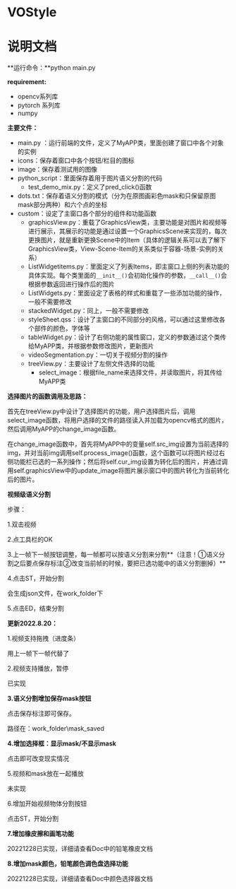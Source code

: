 # VOStyle

# 说明文档

**运行命令：**python main.py

**requirement:**

- opencv系列库
- pytorch 系列库
- numpy

**主要文件：**

- main.py ：运行前端的文件，定义了MyAPP类，里面创建了窗口中各个对象的实例
- icons：保存着窗口中各个按钮/栏目的图标
- image：保存着测试用的图像
- python_script：里面保存着用于图片语义分割的代码
    - test_demo_mix.py：定义了pred_click()函数
- dots.txt：保存着语义分割的模式（分为在原图画彩色mask和只保留原图mask部分两种）和六个点的坐标
- custom：设定了主窗口各个部分的组件和功能函数
    - graphicsView.py：重载了GraphicsView类，主要功能是对图片和视频等进行展示，其展示的功能是通过设置一个GraphicsScene来实现的，每次更换图片，就是重新更换Scene中的Item（具体的逻辑关系可以去了解下GraphicsView类，View-Scene-Item的关系类似于容器-场景-实例的关系）
    - ListWidgetitems.py：里面定义了列表Items，即主窗口上侧的列表功能的具体实现。每个类里面的`__init__()`会初始化操作的参数，`__call__()`会根据参数返回进行操作后的图片
    - ListWidgets.py：里面设定了表格的样式和重载了一些添加功能的操作，一般不需要修改
    - stackedWidget.py：同上，一般不需要修改
    - styleSheet.qss：设计了主窗口的不同部分的风格，可以通过这里修改各个部件的颜色，字体等
    - tableWidget.py：设计了右侧功能的属性窗口，定义的参数通过这个类传给MyAPP类，并根据参数修改图片，更新图片
    - videoSegmentation.py：一切关于视频分割的操作
    - treeView.py：主要设计了左侧文件选择的功能
        - select_image：根据file_name来选择文件，并读取图片，将其传给MyAPP类

**选择图片的函数调用及思路：**

首先在treeView.py中设计了选择图片的功能，用户选择图片后，调用select_image函数，将用户选择的文件的路径读入并加载为opencv格式的图片，然后调用MyAPP的change_image函数。

在change_image函数中，首先将MyAPP中的变量self.src_img设置为当前选择的img，并对当前img调用self.process_image()函数，这个函数可以将图片经过右侧功能栏已选的一系列操作；然后将self.cur_img设置为转化后的图片，并通过调用self.graphicsView中的update_image将图片展示窗口中的图片转化为当前转化后的图片。



**视频级语义分割**

步骤：

1.双击视频

2.点工具栏的OK

3.上一帧下一帧按钮调整，每一帧都可以按语义分割来分割**（注意！①语义分割之后要点保存标注②改变当前帧的时候，要把已选功能中的语义分割删掉）**

4.点击ST，开始分割

会生成json文件，在work_folder下

5.点击ED，结束分割





**更新2022.8.20：**

1.视频支持拖拽（进度条）

用上一帧下一帧代替了

2.视频支持播放，暂停

已实现

**3.语义分割增加保存mask按钮**

点击保存标注即可保存。

路径在：work_folder\mask_saved

**4.增加选择框：显示mask/不显示mask**

点击即可改变现实情况

5.视频和mask放在一起播放

未实现

6.增加开始视频物体分割按钮

点击ST，开始分割

**7.增加橡皮擦和画笔功能**

20221228已实现，详细请查看Doc中的铅笔橡皮文档

**8.增加mask颜色，铅笔颜色调色盘选择功能**

20221228已实现，详细请查看Doc中颜色选择器文档
